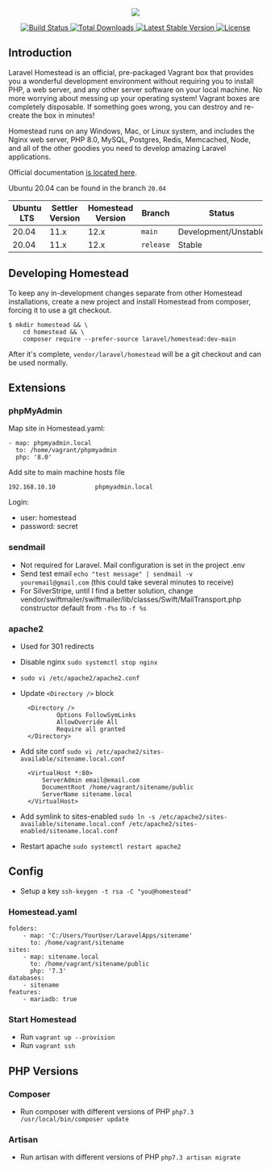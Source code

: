 <p align="center"><img src="https://laravel.com/assets/img/components/logo-homestead.svg"></p>

<p align="center">
    <a href="https://github.com/laravel/homestead/actions">
        <img src="https://github.com/laravel/homestead/workflows/tests/badge.svg" alt="Build Status">
    </a>
    <a href="https://packagist.org/packages/laravel/homestead">
        <img src="https://img.shields.io/packagist/dt/laravel/homestead" alt="Total Downloads">
    </a>
    <a href="https://packagist.org/packages/laravel/homestead">
        <img src="https://img.shields.io/packagist/v/laravel/homestead" alt="Latest Stable Version">
    </a>
    <a href="https://packagist.org/packages/laravel/homestead">
        <img src="https://img.shields.io/packagist/l/laravel/homestead" alt="License">
    </a>
</p>

## Introduction

Laravel Homestead is an official, pre-packaged Vagrant box that provides you a wonderful development environment without requiring you to install PHP, a web server, and any other server software on your local machine. No more worrying about messing up your operating system! Vagrant boxes are completely disposable. If something goes wrong, you can destroy and re-create the box in minutes!

Homestead runs on any Windows, Mac, or Linux system, and includes the Nginx web server, PHP 8.0, MySQL, Postgres, Redis, Memcached, Node, and all of the other goodies you need to develop amazing Laravel applications.

Official documentation [is located here](https://laravel.com/docs/homestead).

Ubuntu 20.04 can be found in the branch `20.04` 

| Ubuntu LTS | Settler Version | Homestead Version | Branch      | Status
| -----------| -----------     | -----------       | ----------- | -----------
| 20.04      | 11.x            | 12.x              | `main`      | Development/Unstable
| 20.04      | 11.x            | 12.x              | `release`   | Stable

## Developing Homestead

To keep any in-development changes separate from other Homestead installations, create a new project and install
Homestead from composer, forcing it to use a git checkout.

```
$ mkdir homestead && \
    cd homestead && \
    composer require --prefer-source laravel/homestead:dev-main
```

After it's complete, `vendor/laravel/homestead` will be a git checkout and can be used normally.

## Extensions
### phpMyAdmin
Map site in Homestead.yaml:

    - map: phpmyadmin.local
      to: /home/vagrant/phpmyadmin
      php: '8.0'

Add site to main machine hosts file

	192.168.10.10           phpmyadmin.local

Login:
- user: homestead
- password: secret

### sendmail
- Not required for Laravel. Mail configuration is set in the project .env
- Send test email `echo "test message" | sendmail -v youremail@gmail.com` (this could take several minutes to receive)
- For SilverStripe, until I find a better solution, change vendor/swiftmailer/swiftmailer/lib/classes/Swift/MailTransport.php constructor default from `-f%s` to `-f %s`

### apache2
- Used for 301 redirects
- Disable nginx `sudo systemctl stop nginx`
- `sudo vi /etc/apache2/apache2.conf`
- Update `<Directory />` block

        <Directory />
                Options FollowSymLinks
                AllowOverride All
                Require all granted
        </Directory>

- Add site conf `sudo vi /etc/apache2/sites-available/sitename.local.conf`

        <VirtualHost *:80>
            ServerAdmin email@email.com
            DocumentRoot /home/vagrant/sitename/public
            ServerName sitename.local
        </VirtualHost>

- Add symlink to sites-enabled `sudo ln -s /etc/apache2/sites-available/sitename.local.conf /etc/apache2/sites-enabled/sitename.local.conf`
- Restart apache `sudo systemctl restart apache2`

## Config
- Setup a key `ssh-keygen -t rsa -C "you@homestead"`

### Homestead.yaml

    folders:
        - map: 'C:/Users/YourUser/LaravelApps/sitename'
          to: /home/vagrant/sitename
    sites:
        - map: sitename.local
          to: /home/vagrant/sitename/public
          php: '7.3'
    databases:
        - sitename
    features:
        - mariadb: true

### Start Homestead
- Run `vagrant up --provision`
- Run `vagrant ssh`

## PHP Versions
### Composer
- Run composer with different versions of PHP `php7.3 /usr/local/bin/composer update`

### Artisan
- Run artisan with different versions of PHP `php7.3 artisan migrate`